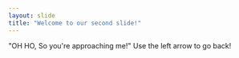```yaml
---
layout: slide
title: "Welcome to our second slide!"
---
```

"OH HO, So you're approaching me!"
Use the left arrow to go back!
